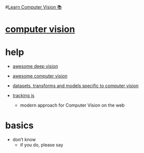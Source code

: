 #[Learn Computer Vision 📚](https://my.mindnode.com/mCmNsBxeiGdRqYefxaq2HXYMKxf8sFWq92qYtMyU) 

# [computer vision](http://www.wikiwand.com/en/Computer_vision)


# help


- [awesome deep vision](https://github.com/kjw0612/awesome-deep-vision)

- [awesome computer vision](https://github.com/jbhuang0604/awesome-computer-vision)

- [datasets, transforms and models specific to computer vision](https://github.com/pytorch/vision)

- [tracking js](https://github.com/eduardolundgren/tracking.js)
  - modern approach for Computer Vision on the web


# basics

- don’t know  
	- if you do, please say


